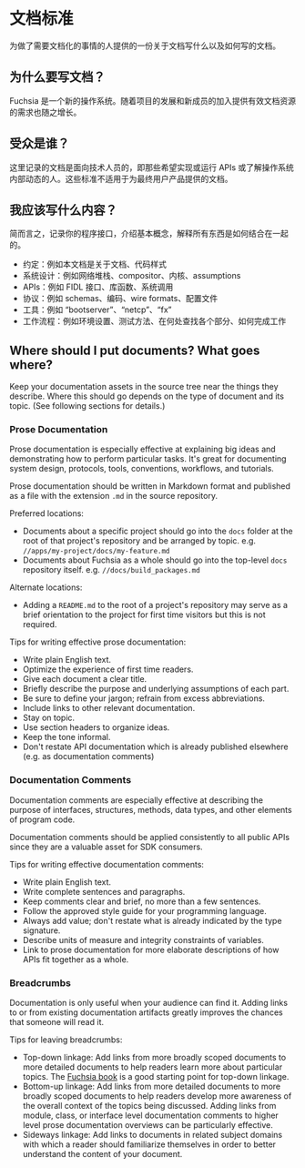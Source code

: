 <!--# Documentation Standards

A document about what to document and how to document it for people who create
things that need documentation.-->

# 文档标准

为做了需要文档化的事情的人提供的一份关于文档写什么以及如何写的文档。

<!--## Why document?

Fuchsia is a new operating system.  As it grows and new people join the project
so grows the need to provide effective documentation resources.-->

## 为什么要写文档？

Fuchsia 是一个新的操作系统。随着项目的发展和新成员的加入提供有效文档资源的需求也随之增长。

<!--## Who is the audience?

The documentation described here is intended to address a technical audience,
i.e. those who expect to implement or exercise APIs or understand the internal
dynamics of the operating system.  These standards are not intended for
end-user product documentation.-->

## 受众是谁？

这里记录的文档是面向技术人员的，即那些希望实现或运行 APIs 或了解操作系统内部动态的人。这些标准不适用于为最终用户产品提供的文档。

<!--## What should I document?

In brief, document your interfaces, introduce essential concepts, explain how
everything fits together.

- Conventions: e.g. this document about documentation, code style
- System Design: e.g. network stack, compositor, kernel, assumptions
- APIs: e.g. FIDL interfaces, library functions, syscalls
- Protocols: e.g. schemas, encodings, wire formats, configuration files
- Tools: e.g. `bootserver`, `netcp`, `fx`
- Workflows: e.g. environment set up, test methodologies, where to find various
  parts, how to get work done-->

## 我应该写什么内容？

简而言之，记录你的程序接口，介绍基本概念，解释所有东西是如何结合在一起的。

- 约定：例如本文档是关于文档、代码样式
- 系统设计：例如网络堆栈、compositor、内核、assumptions
- APIs：例如 FIDL 接口、库函数、系统调用
- 协议：例如 schemas、编码、wire formats、配置文件
- 工具：例如 “bootserver”、“netcp”、“fx”
- 工作流程：例如环境设置、测试方法、在何处查找各个部分、如何完成工作

## Where should I put documents?  What goes where?

Keep your documentation assets in the source tree near the things they
describe.  Where this should go depends on the type of document and its topic.
(See following sections for details.)

### Prose Documentation

Prose documentation is especially effective at explaining big ideas and
demonstrating how to perform particular tasks.  It's great for documenting
system design, protocols, tools, conventions, workflows, and tutorials.

Prose documentation should be written in Markdown format and published as a
file with the extension `.md` in the source repository.

Preferred locations:

- Documents about a specific project should go into the `docs` folder at the
  root of that project's repository and be arranged by topic.
  e.g. `//apps/my-project/docs/my-feature.md`
- Documents about Fuchsia as a whole should go into the top-level `docs`
  repository itself.  e.g. `//docs/build_packages.md`

Alternate locations:

- Adding a `README.md` to the root of a project's repository may serve as a
  brief orientation to the project for first time visitors but this is not
  required.

Tips for writing effective prose documentation:

- Write plain English text.
- Optimize the experience of first time readers.
- Give each document a clear title.
- Briefly describe the purpose and underlying assumptions of each part.
- Be sure to define your jargon; refrain from excess abbreviations.
- Include links to other relevant documentation.
- Stay on topic.
- Use section headers to organize ideas.
- Keep the tone informal.
- Don't restate API documentation which is already published elsewhere (e.g. as
  documentation comments)

### Documentation Comments

Documentation comments are especially effective at describing the purpose of
interfaces, structures, methods, data types, and other elements of program
code.

Documentation comments should be applied consistently to all public APIs since
they are a valuable asset for SDK consumers.

Tips for writing effective documentation comments:

- Write plain English text.
- Write complete sentences and paragraphs.
- Keep comments clear and brief, no more than a few sentences.
- Follow the approved style guide for your programming language.
- Always add value; don't restate what is already indicated by the type
  signature.
- Describe units of measure and integrity constraints of variables.
- Link to prose documentation for more elaborate descriptions of how APIs fit
  together as a whole.

### Breadcrumbs

Documentation is only useful when your audience can find it.  Adding links to
or from existing documentation artifacts greatly improves the chances that
someone will read it.

Tips for leaving breadcrumbs:

- Top-down linkage: Add links from more broadly scoped documents to more
  detailed documents to help readers learn more about particular topics.  The
  [Fuchsia book](../the-book/README.md) is a good starting point for top-down
  linkage.
- Bottom-up linkage: Add links from more detailed documents to more broadly
  scoped documents to help readers develop more awareness of the overall
  context of the topics being discussed.  Adding links from module, class, or
  interface level documentation comments to higher level prose documentation
  overviews can be particularly effective.
- Sideways linkage: Add links to documents in related subject domains with
  which a reader should familiarize themselves in order to better understand
  the content of your document.

